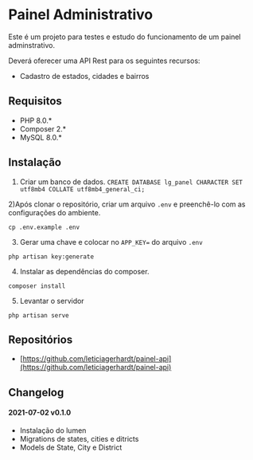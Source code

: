 # Painel Administrativo

Este é um projeto para testes e estudo do funcionamento de um painel adminstrativo.

Deverá oferecer uma API Rest para os seguintes recursos:

* Cadastro de estados, cidades e bairros

## Requisitos
* PHP 8.0.*
* Composer 2.*
* MySQL 8.0.*

## Instalação

1) Criar um banco de dados.
``CREATE DATABASE lg_panel CHARACTER SET utf8mb4 COLLATE utf8mb4_general_ci;``

2)Após clonar o repositório, criar um arquivo ```.env``` e preenchê-lo com 
as configurações do ambiente.

```cp .env.example .env```

3) Gerar uma chave e colocar no ``APP_KEY=`` do arquivo ```.env```

```php artisan key:generate```

4) Instalar as dependências do composer.

```composer install```

5) Levantar o servidor

```php artisan serve```

## Repositórios

* [https://github.com/leticiagerhardt/painel-api](https://github.com/leticiagerhardt/painel-api)

## Changelog

#### 2021-07-02 v0.1.0
* Instalação do lumen
* Migrations de states, cities e ditricts
* Models de State, City e District

